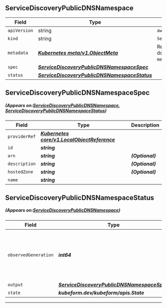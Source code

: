 ## ServiceDiscoveryPublicDNSNamespace
| Field | Type | Description |
| ------ | ----- | ----------- |
| `apiVersion` | string | `aws.kubeform.com/v1alpha1` |
|    `kind` | string | `ServiceDiscoveryPublicDNSNamespace` |
| `metadata` | ***[Kubernetes meta/v1.ObjectMeta](https://kubernetes.io/docs/reference/generated/kubernetes-api/v1.13/#objectmeta-v1-meta)***|Refer to the Kubernetes API documentation for the fields of the `metadata` field.|
| `spec` | ***[ServiceDiscoveryPublicDNSNamespaceSpec](#ServiceDiscoveryPublicDNSNamespaceSpec)***||
| `status` | ***[ServiceDiscoveryPublicDNSNamespaceStatus](#ServiceDiscoveryPublicDNSNamespaceStatus)***||
## ServiceDiscoveryPublicDNSNamespaceSpec
##### (Appears on:[ServiceDiscoveryPublicDNSNamespace](#ServiceDiscoveryPublicDNSNamespace), [ServiceDiscoveryPublicDNSNamespaceStatus](#ServiceDiscoveryPublicDNSNamespaceStatus))
| Field | Type | Description |
| ------ | ----- | ----------- |
| `providerRef` | ***[Kubernetes core/v1.LocalObjectReference](https://kubernetes.io/docs/reference/generated/kubernetes-api/v1.13/#localobjectreference-v1-core)***||
| `id` | ***string***||
| `arn` | ***string***| ***(Optional)*** |
| `description` | ***string***| ***(Optional)*** |
| `hostedZone` | ***string***| ***(Optional)*** |
| `name` | ***string***||
## ServiceDiscoveryPublicDNSNamespaceStatus
##### (Appears on:[ServiceDiscoveryPublicDNSNamespace](#ServiceDiscoveryPublicDNSNamespace))
| Field | Type | Description |
| ------ | ----- | ----------- |
| `observedGeneration` | ***int64***| ***(Optional)*** Resource generation, which is updated on mutation by the API Server.|
| `output` | ***[ServiceDiscoveryPublicDNSNamespaceSpec](#ServiceDiscoveryPublicDNSNamespaceSpec)***| ***(Optional)*** |
| `state` | ***kubeform.dev/kubeform/apis.State***| ***(Optional)*** |
---
